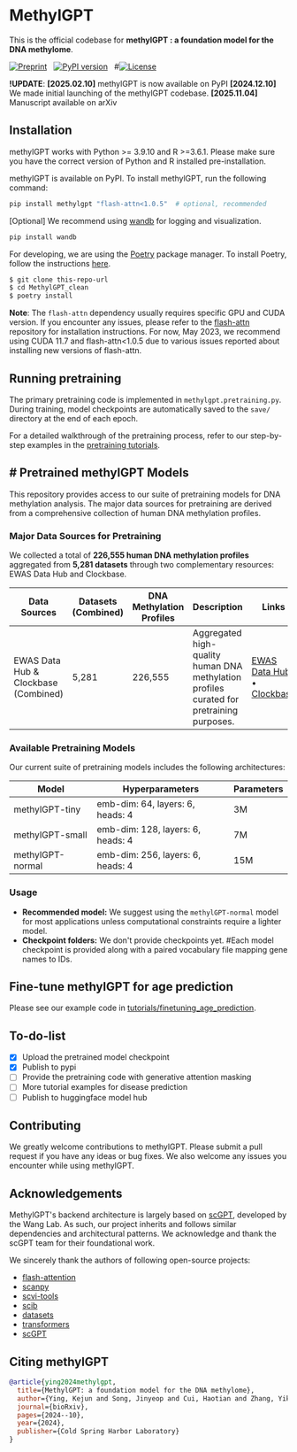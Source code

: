# MethylGPT

This is the official codebase for **methylGPT : a foundation model for the DNA methylome**.


[![Preprint](https://img.shields.io/badge/preprint-available-brightgreen)](https://www.biorxiv.org/content/10.1101/2024.10.30.621013v2) &nbsp;
[![PyPI version](https://badge.fury.io/py/scgpt.svg)](https://pypi.org/project/methylgpt/) &nbsp;
#[![License](https://img.shields.io/badge/license-MIT-blue)](https://github.com/username/repo/blob/main/LICENSE)

**!UPDATE**: 
**[2025.02.10]** methylGPT is now available on PyPI
**[2024.12.10]** We made initial launching of the methylGPT codebase.
**[2025.11.04]** Manuscript available on arXiv


## Installation

methylGPT works with Python >= 3.9.10  and R >=3.6.1. Please make sure you have the correct version of Python and R installed pre-installation.

methylGPT is available on PyPI. To install methylGPT, run the following command:

```bash
pip install methylgpt "flash-attn<1.0.5"  # optional, recommended
```

[Optional] We recommend using [wandb](https://wandb.ai/) for logging and visualization.

```bash
pip install wandb
```

For developing, we are using the [Poetry](https://python-poetry.org/) package manager. To install Poetry, follow the instructions [here](https://python-poetry.org/docs/#installation).

```bash
$ git clone this-repo-url
$ cd MethylGPT_clean
$ poetry install
```

**Note**: The `flash-attn` dependency usually requires specific GPU and CUDA version. If you encounter any issues, please refer to the [flash-attn](https://github.com/HazyResearch/flash-attention/tree/main) repository for installation instructions. For now, May 2023, we recommend using CUDA 11.7 and flash-attn<1.0.5 due to various issues reported about installing new versions of flash-attn.


## Running pretraining

The primary pretraining code is implemented in `methylgpt.pretraining.py`. During training, model checkpoints are automatically saved to the `save/` directory at the end of each epoch.

For a detailed walkthrough of the pretraining process, refer to our step-by-step examples in the [pretraining tutorials](tutorials/pretraining).

## # Pretrained methylGPT Models

This repository provides access to our suite of pretraining models for DNA methylation analysis. The major data sources for pretraining are derived from a comprehensive collection of human DNA methylation profiles.

### Major Data Sources for Pretraining

We collected a total of **226,555 human DNA methylation profiles** aggregated from **5,281 datasets** through two complementary resources: EWAS Data Hub and Clockbase.

| Data Sources                         | Datasets (Combined) | DNA Methylation Profiles | Description                                                                                  | Links                                                                                     |
|--------------------------------------|---------------------|--------------------------|----------------------------------------------------------------------------------------------|-------------------------------------------------------------------------------------------|
| EWAS Data Hub & Clockbase (Combined) | 5,281               | 226,555                  | Aggregated high-quality human DNA methylation profiles curated for pretraining purposes.     | [EWAS Data Hub](https://bigd.big.ac.cn/ewas/datahub) • [Clockbase](https://clockbase.org)     |

### Available Pretraining Models

Our current suite of pretraining models includes the following architectures:

| Model             | Hyperparameters                     | Parameters |
|-------------------|-------------------------------------|------------|
| methylGPT-tiny    | emb-dim: 64, layers: 6, heads: 4     | 3M         |
| methylGPT-small   | emb-dim: 128, layers: 6, heads: 4    | 7M         |
| methylGPT-normal  | emb-dim: 256, layers: 6, heads: 4    | 15M        |

### Usage

- **Recommended model:** We suggest using the `methylGPT-normal` model for most applications unless computational constraints require a lighter model.
- **Checkpoint folders:** We don't provide checkpoints yet. #Each model checkpoint is provided along with a paired vocabulary file mapping gene names to IDs.

## Fine-tune methylGPT for age prediction

Please see our example code in [tutorials/finetuning_age_prediction](tutorials/finetuning_age_prediction/finetuning_age_main.py). 

## To-do-list

- [x] Upload the pretrained model checkpoint
- [x] Publish to pypi
- [ ] Provide the pretraining code with generative attention masking
- [ ] More tutorial examples for disease prediction
- [ ] Publish to huggingface model hub

## Contributing

We greatly welcome contributions to methylGPT. Please submit a pull request if you have any ideas or bug fixes. We also welcome any issues you encounter while using methylGPT.

## Acknowledgements

MethylGPT's backend architecture is largely based on [scGPT](https://github.com/bowang-lab/scGPT), developed by the Wang Lab. As such, our project inherits and follows similar dependencies and architectural patterns. We acknowledge and thank the scGPT team for their foundational work.

We sincerely thank the authors of following open-source projects:

- [flash-attention](https://github.com/HazyResearch/flash-attention)
- [scanpy](https://github.com/scverse/scanpy)
- [scvi-tools](https://github.com/scverse/scvi-tools)
- [scib](https://github.com/theislab/scib)
- [datasets](https://github.com/huggingface/datasets)
- [transformers](https://github.com/huggingface/transformers)
- [scGPT](https://github.com/bowang-lab/scGPT)


## Citing methylGPT

```bibtex
@article{ying2024methylgpt,
  title={MethylGPT: a foundation model for the DNA methylome},
  author={Ying, Kejun and Song, Jinyeop and Cui, Haotian and Zhang, Yikun and Li, Siyuan and Chen, Xingyu and Liu, Hanna and Eames, Alec and McCartney, Daniel L and Marioni, Riccardo E and others},
  journal={bioRxiv},
  pages={2024--10},
  year={2024},
  publisher={Cold Spring Harbor Laboratory}
}
```
